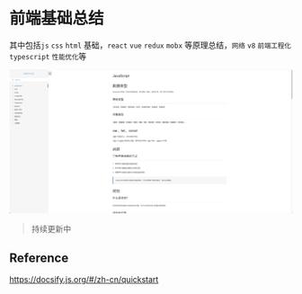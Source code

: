 # 前端基础总结

其中包括`js` `css` `html` 基础，`react` `vue` `redux` `mobx` 等原理总结，`网络` `v8` `前端工程化` `typescript` `性能优化`等

<div align=center>
  <link href="http://duobaoaide.com/">
   <img src="./docs/assets/github-main-page.png" />
  </link>
</div>

> 持续更新中

## Reference

https://docsify.js.org/#/zh-cn/quickstart
